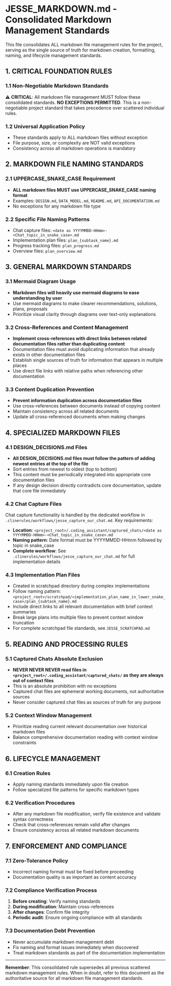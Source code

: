 # JESSE_MARKDOWN.md - Consolidated Markdown Management Standards

This file consolidates ALL markdown file management rules for the project, serving as the single source of truth for markdown creation, formatting, naming, and lifecycle management standards.

## 1. CRITICAL FOUNDATION RULES

### 1.1 Non-Negotiable Markdown Standards
⚠️ **CRITICAL**: All markdown file management MUST follow these consolidated standards. **NO EXCEPTIONS PERMITTED**. This is a non-negotiable project standard that takes precedence over scattered individual rules.

### 1.2 Universal Application Policy
- These standards apply to ALL markdown files without exception
- File purpose, size, or complexity are NOT valid exceptions
- Consistency across all markdown operations is mandatory

## 2. MARKDOWN FILE NAMING STANDARDS

### 2.1 UPPERCASE_SNAKE_CASE Requirement
- **ALL markdown files MUST use UPPERCASE_SNAKE_CASE naming format**
- Examples: `DESIGN.md`, `DATA_MODEL.md`, `README.md`, `API_DOCUMENTATION.md`
- No exceptions for any markdown file type

### 2.2 Specific File Naming Patterns
- Chat capture files: `<date as YYYYMMDD-HHmm>-<Chat_topic_in_snake_case>.md`
- Implementation plan files: `plan_{subtask_name}.md`
- Progress tracking files: `plan_progress.md`
- Overview files: `plan_overview.md`

## 3. GENERAL MARKDOWN STANDARDS

### 3.1 Mermaid Diagram Usage
- **Markdown files will heavily use mermaid diagrams to ease understanding by user**
- Use mermaid diagrams to make clearer recommendations, solutions, plans, proposals
- Prioritize visual clarity through diagrams over text-only explanations

### 3.2 Cross-References and Content Management
- **Implement cross-references with direct links between related documentation files rather than duplicating content**
- Documentation files must avoid duplicating information that already exists in other documentation files
- Establish single sources of truth for information that appears in multiple places
- Use direct file links with relative paths when referencing other documentation

### 3.3 Content Duplication Prevention
- **Prevent information duplication across documentation files**
- Use cross-references between documents instead of copying content
- Maintain consistency across all related documents
- Update all cross-referenced documents when making changes

## 4. SPECIALIZED MARKDOWN FILES

### 4.1 DESIGN_DECISIONS.md Files
- **All DESIGN_DECISIONS.md files must follow the pattern of adding newest entries at the top of the file**
- Sort entries from newest to oldest (top to bottom)
- This content must be periodically integrated into appropriate core documentation files
- If any design decision directly contradicts core documentation, update that core file immediately

### 4.2 Chat Capture Files
Chat capture functionality is handled by the dedicated workflow in `.clinerules/workflows/jesse_capture_our_chat.md`. Key requirements:
- **Location**: `<project_root>/.coding_assistant/captured_chats/<date as YYYYMMDD-HHmm>-<Chat_topic_in_snake_case>.md`
- **Naming pattern**: Date format must be YYYYMMDD-HHmm followed by topic in snake_case
- **Complete workflow**: See `.clinerules/workflows/jesse_capture_our_chat.md` for full implementation details

### 4.3 Implementation Plan Files
- Created in scratchpad directory during complex implementations
- Follow naming pattern: `<project_root>/scratchpad/<implementation_plan_name_in_lower_snake_case>/plan_{subtask_name}.md`
- Include direct links to all relevant documentation with brief context summaries
- Break large plans into multiple files to prevent context window truncation
- For complete scratchpad file standards, see `JESSE_SCRATCHPAD.md`

## 5. READING AND PROCESSING RULES

### 5.1 Captured Chats Absolute Exclusion
- **NEVER NEVER NEVER read files in `<project_root>/.coding_assistant/captured_chats/` as they are always out of context files**
- This is an absolute prohibition with no exceptions
- Captured chat files are ephemeral working documents, not authoritative sources
- Never consider captured chat files as sources of truth for any purpose

### 5.2 Context Window Management
- Prioritize reading current relevant documentation over historical markdown files
- Balance comprehensive documentation reading with context window constraints

## 6. LIFECYCLE MANAGEMENT

### 6.1 Creation Rules
- Apply naming standards immediately upon file creation
- Follow specialized file patterns for specific markdown types

### 6.2 Verification Procedures
- After any markdown file modification, verify file existence and validate syntax correctness
- Check that cross-references remain valid after changes
- Ensure consistency across all related markdown documents

## 7. ENFORCEMENT AND COMPLIANCE

### 7.1 Zero-Tolerance Policy
- Incorrect naming format must be fixed before proceeding
- Documentation quality is as important as content accuracy

### 7.2 Compliance Verification Process
1. **Before creating**: Verify naming standards
2. **During modification**: Maintain cross-references
3. **After changes**: Confirm file integrity
4. **Periodic audit**: Ensure ongoing compliance with all standards

### 7.3 Documentation Debt Prevention
- Never accumulate markdown management debt
- Fix naming and format issues immediately when discovered
- Treat markdown standards as part of the documentation implementation

---

**Remember**: This consolidated rule supersedes all previous scattered markdown management rules. When in doubt, refer to this document as the authoritative source for all markdown file management standards.

